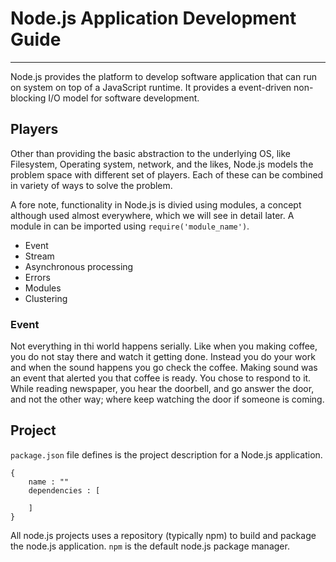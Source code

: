 # Node.js Application Development Guide
---
Node.js provides the platform to develop software application that can run on system on top of a JavaScript runtime. It provides a event-driven non-blocking I/O model for software development.

## Players
Other than providing the basic abstraction to the underlying OS, like Filesystem, Operating system, network, and the likes, Node.js models the problem space with different set of players. Each of these can be combined in variety of ways to solve the problem.

A fore note, functionality in Node.js is divied using modules, a concept although used almost everywhere, which we will see in detail later. A module in can be imported using `require('module_name')`.

* Event
* Stream
* Asynchronous processing
* Errors
* Modules
* Clustering

### Event
Not everything in thi world happens serially. Like when you making coffee, you do not stay there and watch it getting done. Instead you do your work and when the sound happens you go check the coffee. Making sound was an event that alerted you that coffee is ready. You chose to respond to it. While reading newspaper, you hear the doorbell, and go answer the door, and not the other way; where keep watching the door if someone is coming.

## Project
`package.json` file defines is the project description for a Node.js application.

```
{
    name : ""
    dependencies : [

    ]
}
```

All node.js projects uses a repository (typically npm) to build and package the node.js application. `npm` is the default node.js package manager.